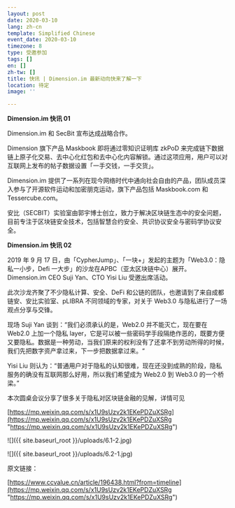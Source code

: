 ```yaml
---
layout: post
date: 2020-03-10
lang: zh-cn
template: Simplified Chinese
event_date: 2020-03-10
timezone: 8
type: 受邀参加
tags: []
en: []
zh-tw: []
title: 快讯 | Dimension.im 最新动向快来了解一下
location: 待定
image: ''

---
```

**Dimension.im 快讯 01**

Dimension.im 和 SecBit 宣布达成战略合作。

Dimension 旗下产品 Maskbook 即将通过零知识证明库 zkPoD 来完成链下数据链上原子化交易、去中心化红包和去中心化内容解锁。通过这项应用，用户可以对互联网上发布的帖子数据设置「一手交钱，一手交货」。

Dimension.im 提供了一系列在现今网络时代中通向社会自由的产品，团队成员深入参与了开源软件运动和加密朋克运动，旗下产品包括 Maskbook.com 和 Tessercube.com。

安比（SECBIT）实验室由郭宇博士创立，致力于解决区块链生态中的安全问题，目前专注于区块链安全技术，包括智慧合约安全、共识协议安全与密码学协议安全。

**Dimension.im 快讯 02**

2019 年 9 月 17 日，由「CypherJump」、「一块+」发起的主题为「Web3.0：隐私一小步，Defi 一大步」的沙龙在APBC（亚太区块链中心）展开。Dimension.im CEO Suji Yan、CTO Yisi Liu 受邀出席活动。

此次沙龙齐聚了不少隐私计算、安全、DeFi 和公链的团队，也邀请到了来自成都链安、安比实验室、pLIBRA 不同领域的专家，对关于 Web3.0 与隐私进行了一场观点分享与交锋。

现场 Suji Yan 谈到：“我们必须承认的是，Web2.0 并不能灭亡，现在要在 Web2.0 上加一个隐私 layer，它是可以被一些密码学手段隔绝作恶的，既要方便又要隐私。数据是一种劳动，当我们原来的权利没有了还拿不到劳动所得的时候，我们先把数字资产拿过来，下一步把数据拿过来。“

Yisi Liu 则认为：“普通用户对于隐私的认知很难，现在还没到成熟的阶段，隐私服务的确没有互联网那么好用，所以我们希望成为 Web2.0 到 Web3.0 的一个桥梁。”

本次圆桌会议分享了很多关于隐私对区块链金融的见解，详情可见

[https://mp.weixin.qq.com/s/x1U9sUzv2k1EKePDZuXSRg](https://mp.weixin.qq.com/s/x1U9sUzv2k1EKePDZuXSRg "https://mp.weixin.qq.com/s/x1U9sUzv2k1EKePDZuXSRg")

![]({{ site.baseurl_root }}/uploads/6.1-2.jpg)

![]({{ site.baseurl_root }}/uploads/6.2-1.jpg)

原文链接：

[https://www.ccvalue.cn/article/196438.html?from=timeline](https://mp.weixin.qq.com/s/x1U9sUzv2k1EKePDZuXSRg "https://mp.weixin.qq.com/s/x1U9sUzv2k1EKePDZuXSRg")